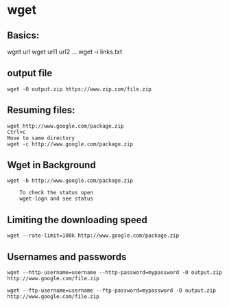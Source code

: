 wget
====

Basics:
--------

wget url
	wget url1 url2 ...
	wget -i links.txt

output file
------------
	wget -O output.zip https://www.zip.com/file.zip


Resuming files:
------------------
	wget http://www.google.com/package.zip
	Ctrl+c	
	Move to same directory
	wget -c http://www.google.com/package.zip	



Wget in Background
------------------------
	wget -b http://www.google.com/package.zip

		To check the status open
		wget-logn and see status

Limiting the downloading speed
------------------------------------

	wget --rate-limit=100k http://www.google.com/package.zip


Usernames and passwords
------------------------------

	wget --http-username=username --http-password=mypassword -O output.zip http://www.google.com/file.zip

	wget --ftp-username=username --ftp-password=mypassword -O output.zip http://www.google.com/file.zip




